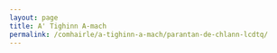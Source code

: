 ```yaml
---
layout: page
title: A' Tighinn A-mach
permalink: /comhairle/a-tighinn-a-mach/parantan-de-chlann-lcdtq/
---
```

